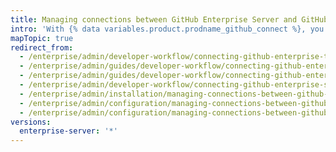 ```yaml
---
title: Managing connections between GitHub Enterprise Server and GitHub Enterprise Cloud
intro: 'With {% data variables.product.prodname_github_connect %}, you can share certain features and data between {% data variables.product.product_location_enterprise %} and your {% data variables.product.prodname_ghe_cloud %} organization or enterprise account on {% data variables.product.prodname_dotcom_the_website %}.'
mapTopic: true
redirect_from:
  - /enterprise/admin/developer-workflow/connecting-github-enterprise-to-github-com
  - /enterprise/admin/guides/developer-workflow/connecting-github-enterprise-and-github-com/
  - /enterprise/admin/guides/developer-workflow/connecting-github-enterprise-server-and-github-com/
  - /enterprise/admin/developer-workflow/connecting-github-enterprise-server-and-githubcom/
  - /enterprise/admin/installation/managing-connections-between-github-enterprise-server-and-github-enterprise-cloud
  - /enterprise/admin/configuration/managing-connections-between-github-enterprise-server-and-github-enterprise-cloud
  - /enterprise/admin/configuration/managing-connections-between-github-enterprise-server-and-github-enterprise-cloud
versions:
  enterprise-server: '*'
---
```


